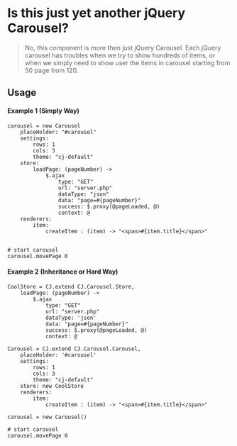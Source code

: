 Is this just yet another jQuery Carousel?
=============

>No, this component is more then just jQuery Carousel. Each jQuery carousel has troubles when we try to show hundreds of items, or when we simply need to show user the items in carousel starting from 50 page from 120.


Usage
-----

#### Example 1 (Simply Way)
	carousel = new Carousel
		placeHolder: "#carousel"
		settings:
			rows: 1
			cols: 3
			theme: "cj-default"
		store:
			loadPage: (pageNumber) ->
				$.ajax
					type: "GET"
					url: "server.php"
					dataType: "json"
					data: "page=#{pageNumber}"
					success: $.proxy(@pageLoaded, @)
					context: @
		renderers:
			item:
				createItem : (item) -> "<span>#{item.title}</span>"


	# start carousel
	carousel.movePage 0

#### Example 2 (Inheritance or Hard Way)
	CoolStore = CJ.extend CJ.Carousel.Store,
		loadPage: (pageNumber) ->
			$.ajax
				type: "GET"
				url: "server.php"
				dataType: 'json'
				data: "page=#{pageNumber}"
				success: $.proxy(@pageLoaded, @)
				context: @

	Carousel = CJ.extend CJ.Carousel.Carousel,
		placeHolder: '#carousel'
		settings:
			rows: 1
			cols: 3
			theme: "cj-default"
		store: new CoolStore
		renderers:
			item:
				createItem : (item) -> "<span>#{item.title}</span>"

	carousel = new Carousel()

	# start carousel
	carousel.movePage 0